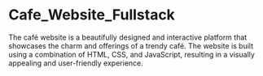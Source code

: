 # Cafe_Website_Fullstack
The café website is a beautifully designed and interactive platform that showcases the charm and offerings of a trendy café. The website is built using a combination of HTML, CSS, and JavaScript, resulting in a visually appealing and user-friendly experience.
